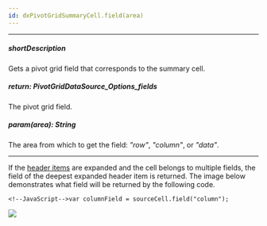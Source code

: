 ```yaml
---
id: dxPivotGridSummaryCell.field(area)
---
```

---
##### shortDescription
Gets a pivot grid field that corresponds to the summary cell.

##### return: PivotGridDataSource_Options_fields
The pivot grid field.

##### param(area): String
The area from which to get the field: *"row"*, *"column"*, or *"data"*.

---
If the [header items](/concepts/05%20Widgets/PivotGrid/050%20Grouping/020%20Data%20Grouping '/Documentation/Guide/UI_Components/PivotGrid/Grouping/#Data_Grouping') are expanded and the cell belongs to multiple fields, the field of the deepest expanded header item is returned. The image below demonstrates what field will be returned by the following code.

    <!--JavaScript-->var columnField = sourceCell.field("column");

![](/Content/images/doc/20_2/DataGrid/PivotGrid_field.png)